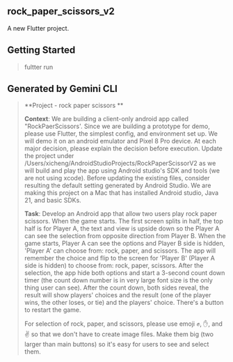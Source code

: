 
## rock_paper_scissors_v2

A new Flutter project.

## Getting Started

>fultter run

## Generated by Gemini CLI
>**Project - rock paper scissors **
>
>**Context**: We are building a client-only android app called "RockPaerScissors'. Since we are building a prototype for demo, please use  Flutter, the simplest  config, and environment set up. We will demo it on an android emulator and Pixel 8 Pro device. At each major decision, please explain the decision before execution. Update the project under /Users/xicheng/AndroidStudioProjects/RockPaperScissorV2 as  we will build and play the app using Android studio's SDK and tools (we are not using xcode). Before updating the existing files, consider resulting the default setting generated by Android Studio. We are making this project on a Mac that has installed Android studio, Java 21, and basic SDKs.
>
>**Task**:
>Develop an Android app that allow two users play rock paper scissors. When the game starts. The first screen splits in half, the top half is for Player A, the text and view is upside down so the Player A can see the selection from opposite direction from Player B. When the game starts, Player A can see the options and Player B side is hidden,  'Player A' can choose from: rock, paper, and scissors. The app will remember the choice and flip to the screen for 'Player B' (Player A side is hidden) to choose from: rock, paper, scissors. After the selection, the app hide both options and start a 3-second count down timer (the count down number is in very large font size is the only thing user can see). After the count down, both sides reveal, the result will show players' choices and the result (one of the player wins, the other loses, or tie) and the players' choice. There's a button to restart the game.
>
>For selection of rock, paper, and scissors, please use emoji ✊, ✋, and ✌️ so that we don't have to create image files. Make them big (two larger than main buttons) so it's easy for users to see and select them. 


